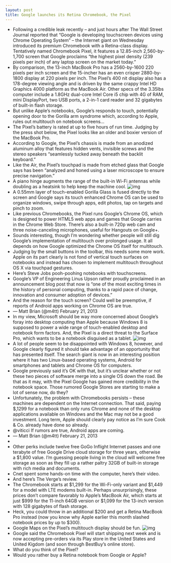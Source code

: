 ```yaml
---
layout: post
title: Google launches its Retina Chromebook, the Pixel
---
```

* Following a credible leak recently – and just hours after The Wall Street Journal reported that “Google is developing touchscreen devices using Chrome Operating System” – the Internet giant on Wednesday introduced its premium Chromebook with a Retina-class display. Tentatively named Chromebook Pixel, it features a 12.85-inch 2,560-by-1,700 screen that Google proclaims “the highest pixel density (239 pixels per inch) of any laptop screen on the market today.”
* By comparison, the 13-inch MacBook Pro has a 2560-by-1600 220 pixels per inch screen and the 15-incher has an even crisper 2880-by-1800 display at 220 pixels per inch. The Pixel’s 400 nit display also has a 178-degree viewing angle and is driven by the same crappy Intel HD Graphics 4000 platform as the MacBook Air. Other specs of the 3.35lbs computer include a 1.8GHz dual-core Intel Core i5 chip with 4G of RAM, mini DisplayPort, two USB ports, a 2-in-1 card reader and 32 gigabytes of built-in flash storage.
* But unlike Apple’s notebooks, Google’s responds to touch, potentially opening door to the Gorilla arm syndrome which, according to Apple, rules out multitouch on notebook screens…
* The Pixel’s battery is rated at up to five hours of run time. Judging by the press shot below, the Pixel looks like an older and boxier version of the MacBook Pro.
* According to Google, the Pixel’s chassis is made from an anodized aluminum alloy that features hidden vents, invisible screws and the stereo speakers “seamlessly tucked away beneath the backlit keyboard.”
* Like the Air, the Pixel’s touchpad is made from etched glass that Google says has been “analyzed and honed using a laser microscope to ensure precise navigation.”
* A piano hinge augments the range of the built-in Wi-Fi antennas while doubling as a heatsink to help keep the machine cool.
![img](http://media.idownloadblog.com/wp-content/uploads/2013/02/Chromebook-Pixel-piano-hinge.jpg)
* A 0.55mm layer of touch-enabled Gorilla Glass is fused directly to the screen and Google says its touch enhanced Chrome OS can be used to organize windows, swipe through apps, edit photos, tap on targets and pinch to zoom.
* Like previous Chromebooks, the Pixel runs Google’s Chrome OS, which is designed to power HTML5 web apps and games that Google carries in the Chrome Web Store. There’s also a built-in 720p web cam and three noise-canceling microphones, useful for Hangouts on Google+.
* Sounds interesting, though I’m wondering whether people will still dig Google’s implementation of multitouch over prolonged usage. It all depends on how Google optimized the Chrome OS itself for multitouch.
* Judging by the small buttons in the toolbar, this needs some more work. Apple on its part clearly is not fond of vertical touch surfaces on notebooks and instead has chosen to implement multitouch throughout OS X via touchpad gestures.
* Here’s Steve Jobs pooh-poohing notebooks with touchscreens.
* Google’s VP of Engineering Linus Upson rather proudly proclaimed in an announcement blog post that now is “one of the most exciting times in the history of personal computing, thanks to a rapid pace of change, innovation and consumer adoption of devices.”
* And the reason for the touch screen? Could well be preemptive, if reports of Android apps working on Chrome OS are true.
* — Matt Brian (@m4tt) February 21, 2013
* In my view, Microsoft should be way more concerned about Google’s foray into desktop computing than Apple because Windows 8 is supposed to power a wide range of touch-enabled desktop and notebook form factors. And, the Pixel is a direct threat to the Surface Pro, which wants to be a notebook disguised as a tablet.
![img](http://media.idownloadblog.com/wp-content/uploads/2013/02/Chromebook-Pixel-two-up-open-lid-black.jpg)
* A lot of people seem to be disappointed with Windows 8, however, and Google clearly figured it should take advantage of an opportunity that has presented itself. The search giant is now in an interesting position where it has two Linux-based operating systems, Android for smartphones and tablets and Chrome OS for computers.
* Google previously said it’s OK with that, but it’s unclear whether or not these two pieces of software merge into a single OS down the road. Be that as it may, with the Pixel Google has gained more credibility in the notebook space. Those rumored Google Stores are starting to make a lot of sense now, do they?
* Unfortunately, the problem with Chromebooks persists – these machines are dependent on the Internet connection. That said, paying $,1299 for a notebook than only runs Chrome and none of the desktop applications available on Windows and the Mac may not be a good investment. Long term, Apple should clearly pay notice as I’m sure Cook & Co. already have done so already.
* @viticci If rumors are true, Android apps are coming.
* — Matt Brian (@m4tt) February 21, 2013
*  
* Other perks include twelve free GoGo Inflight Internet passes and one terabyte of free Google Drive cloud storage for three years, otherwise a $1,800 value. I’m guessing people living in the cloud will welcome free storage as soon as they fill up a rather paltry 32GB of built-in storage with rich media and documents.
* Cnet spent some hands-on time with the computer, here’s their video.
* And here’s The Verge’s review.
* The Chromebook starts at $1,299 for the Wi-Fi-only variant and $1,449 for a model with LTE modems built-in. Perhaps unsurprisingly, these prices don’t compare favorably to Apple’s MacBook Air, which starts at just $999 for the 11-inch 64GB version or $1,099 for the 13-inch version with 128 gigabytes of flash storage.
* Heck, you could throw in an additional $200 and get a Retina MacBook Pro instead (now you know why Apple earlier this month slashed notebook prices by up to $300).
* Google Maps on the Pixel’s multitouch display should be fun.
![img](http://media.idownloadblog.com/wp-content/uploads/2013/02/Chromebook-Pixel-touchscreen-Google-Maps.jpg)
* Google said the Chromebook Pixel will start shipping next week and is now accepting pre-orders via its Play store in the United States and United Kigdom (and soon through BestBuy’s online store).
* What do you think of the Pixel?
* Would you rather buy a Retina notebook from Google or Apple?


